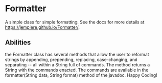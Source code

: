 # Formatter
A simple class for simple formatting. See the docs for more details at https://jempiere.github.io/Formatter/.


## Abilities


the Formatter class has several methods that allow the user to reformat strings by appending, prepending, replacing, case-changing, and separating -- all within a String full of commands. The method returns a String with the commands enacted.
The commands are available in the formatter(String data, String format) method of the javadoc. Happy Coding!
